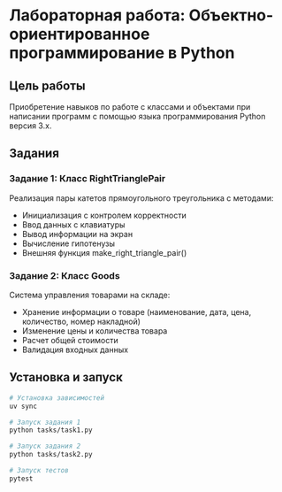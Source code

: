 # Лабораторная работа: Объектно-ориентированное программирование в Python

## Цель работы
Приобретение навыков по работе с классами и объектами при написании программ с помощью языка программирования Python версия 3.x.


## Задания

### Задание 1: Класс RightTrianglePair
Реализация пары катетов прямоугольного треугольника с методами:
- Инициализация с контролем корректности
- Ввод данных с клавиатуры
- Вывод информации на экран
- Вычисление гипотенузы
- Внешняя функция make_right_triangle_pair()

### Задание 2: Класс Goods
Система управления товарами на складе:
- Хранение информации о товаре (наименование, дата, цена, количество, номер накладной)
- Изменение цены и количества товара
- Расчет общей стоимости
- Валидация входных данных

## Установка и запуск

```bash
# Установка зависимостей
uv sync

# Запуск задания 1
python tasks/task1.py

# Запуск задания 2
python tasks/task2.py

# Запуск тестов
pytest
